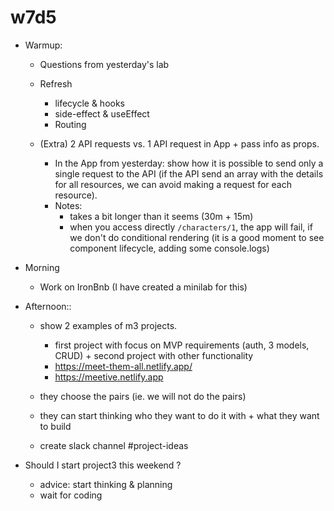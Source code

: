 
# w7d5



<!--

@Luis: tell TAs that we will probably not do lab kickoff (we can pass our notes to students)

Friday: try to finish earlier.

-->



- Warmup:
  - Questions from yesterday's lab
  
  - Refresh
    - lifecycle & hooks
    - side-effect & useEffect
    - Routing

  - (Extra) 2 API requests vs. 1 API request in App + pass info as props.
    - In the App from yesterday: show how it is possible to send only a single request to the API (if the API send an array with the details for all resources, we can avoid making a request for each resource).
    - Notes: 
      - takes a bit longer than it seems (30m + 15m)
      - when you access directly `/characters/1`, the app will fail, if we don't do conditional rendering (it is a good moment to see component lifecycle, adding some console.logs)




- Morning
  - Work on IronBnb (I have created a minilab for this)



- Afternoon:: 
  - show 2 examples of m3 projects.
    - first project with focus on MVP requirements (auth, 3 models, CRUD) + second project with other functionality
    - https://meet-them-all.netlify.app/
    - https://meetive.netlify.app

  - they choose the pairs (ie. we will not do the pairs)
  - they can start thinking who they want to do it with + what they want to build
  - create slack channel #project-ideas


- Should I start project3 this weekend ?
  - advice: start thinking & planning
  - wait for coding


<!--
@Luis:
- if we ask any student to do project individual, tell them asap
-->



<!-- 

@LT:

Monday NEXT WEEK (week8):
- we build a REST API
- most of those concepts are something they already know (we did it in m2)
- new concepts:
  - REST
  - res.json()
  - how to test the API with Postman
  - CORS

- One possible approach could be asking students to follow this unit as self-guided (note: they also have a lab & assessment)
- If so, provide a video explaining the new concepts & how to test the API with Postman

-->


